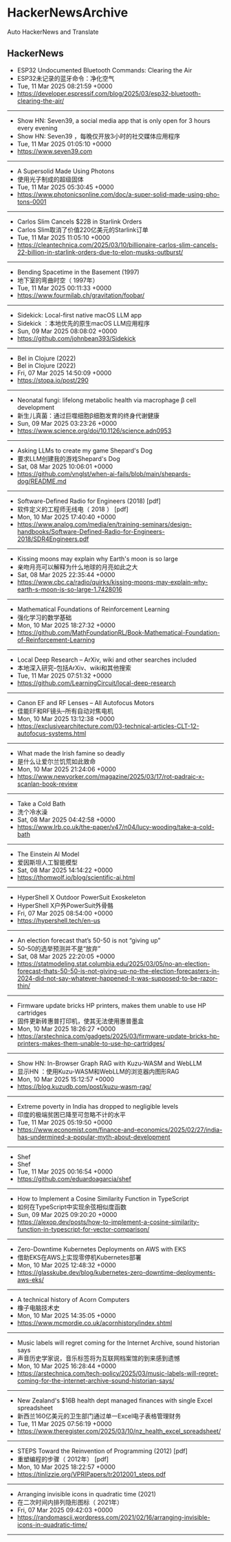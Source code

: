 # HackerNewsArchive
Auto HackerNews and Translate

## HackerNews
* ESP32 Undocumented Bluetooth Commands: Clearing the Air
* ESP32未记录的蓝牙命令：净化空气
* Tue, 11 Mar 2025 08:21:59 +0000
* https://developer.espressif.com/blog/2025/03/esp32-bluetooth-clearing-the-air/
----
* Show HN: Seven39, a social media app that is only open for 3 hours every evening
* Show HN: Seven39 ，每晚仅开放3小时的社交媒体应用程序
* Tue, 11 Mar 2025 01:05:10 +0000
* https://www.seven39.com
----
* A Supersolid Made Using Photons
* 使用光子制成的超级固体
* Tue, 11 Mar 2025 05:30:45 +0000
* https://www.photonicsonline.com/doc/a-super-solid-made-using-pho-tons-0001
----
* Carlos Slim Cancels $22B in Starlink Orders
* Carlos Slim取消了价值220亿美元的Starlink订单
* Tue, 11 Mar 2025 11:05:10 +0000
* https://cleantechnica.com/2025/03/10/billionaire-carlos-slim-cancels-22-billion-in-starlink-orders-due-to-elon-musks-outburst/
----
* Bending Spacetime in the Basement (1997)
* 地下室的弯曲时空（ 1997年）
* Tue, 11 Mar 2025 00:11:33 +0000
* https://www.fourmilab.ch/gravitation/foobar/
----
* Sidekick: Local-first native macOS LLM app
* Sidekick ：本地优先的原生macOS LLM应用程序
* Sun, 09 Mar 2025 08:08:02 +0000
* https://github.com/johnbean393/Sidekick
----
* Bel in Clojure (2022)
* Bel in Clojure (2022)
* Fri, 07 Mar 2025 14:50:09 +0000
* https://stopa.io/post/290
----
* Neonatal fungi: lifelong metabolic health via macrophage β cell development
* 新生儿真菌：通过巨噬细胞β细胞发育的终身代谢健康
* Sun, 09 Mar 2025 03:23:26 +0000
* https://www.science.org/doi/10.1126/science.adn0953
----
* Asking LLMs to create my game Shepard's Dog
* 要求LLM创建我的游戏Shepard's Dog
* Sat, 08 Mar 2025 10:06:01 +0000
* https://github.com/vnglst/when-ai-fails/blob/main/shepards-dog/README.md
----
* Software-Defined Radio for Engineers (2018) [pdf]
* 软件定义的工程师无线电（ 2018 ） [pdf]
* Mon, 10 Mar 2025 17:40:40 +0000
* https://www.analog.com/media/en/training-seminars/design-handbooks/Software-Defined-Radio-for-Engineers-2018/SDR4Engineers.pdf
----
* Kissing moons may explain why Earth's moon is so large
* 亲吻月亮可以解释为什么地球的月亮如此之大
* Sat, 08 Mar 2025 22:35:44 +0000
* https://www.cbc.ca/radio/quirks/kissing-moons-may-explain-why-earth-s-moon-is-so-large-1.7428016
----
* Mathematical Foundations of Reinforcement Learning
* 强化学习的数学基础
* Mon, 10 Mar 2025 18:27:32 +0000
* https://github.com/MathFoundationRL/Book-Mathematical-Foundation-of-Reinforcement-Learning
----
* Local Deep Research – ArXiv, wiki and other searches included
* 本地深入研究–包括ArXiv、wiki和其他搜索
* Tue, 11 Mar 2025 07:51:32 +0000
* https://github.com/LearningCircuit/local-deep-research
----
* Canon EF and RF Lenses – All Autofocus Motors
* 佳能EF和RF镜头–所有自动对焦电机
* Mon, 10 Mar 2025 13:12:38 +0000
* https://exclusivearchitecture.com/03-technical-articles-CLT-12-autofocus-systems.html
----
* What made the Irish famine so deadly
* 是什么让爱尔兰饥荒如此致命
* Mon, 10 Mar 2025 21:24:06 +0000
* https://www.newyorker.com/magazine/2025/03/17/rot-padraic-x-scanlan-book-review
----
* Take a Cold Bath
* 洗个冷水澡
* Sat, 08 Mar 2025 04:42:58 +0000
* https://www.lrb.co.uk/the-paper/v47/n04/lucy-wooding/take-a-cold-bath
----
* The Einstein AI Model
* 爱因斯坦人工智能模型
* Sat, 08 Mar 2025 14:14:22 +0000
* https://thomwolf.io/blog/scientific-ai.html
----
* HyperShell X Outdoor PowerSuit Exoskeleton
* HyperShell X户外PowerSuit外骨骼
* Fri, 07 Mar 2025 08:54:00 +0000
* https://hypershell.tech/en-us
----
* An election forecast that’s 50-50 is not “giving up”
* 50-50的选举预测并不是“放弃”
* Sat, 08 Mar 2025 22:20:05 +0000
* https://statmodeling.stat.columbia.edu/2025/03/05/no-an-election-forecast-thats-50-50-is-not-giving-up-no-the-election-forecasters-in-2024-did-not-say-whatever-happened-it-was-supposed-to-be-razor-thin/
----
* Firmware update bricks HP printers, makes them unable to use HP cartridges
* 固件更新砖惠普打印机，使其无法使用惠普墨盒
* Mon, 10 Mar 2025 18:26:27 +0000
* https://arstechnica.com/gadgets/2025/03/firmware-update-bricks-hp-printers-makes-them-unable-to-use-hp-cartridges/
----
* Show HN: In-Browser Graph RAG with Kuzu-WASM and WebLLM
* 显示HN ：使用Kuzu-WASM和WebLLM的浏览器内图形RAG
* Mon, 10 Mar 2025 15:12:57 +0000
* https://blog.kuzudb.com/post/kuzu-wasm-rag/
----
* Extreme poverty in India has dropped to negligible levels
* 印度的极端贫困已降至可忽略不计的水平
* Tue, 11 Mar 2025 05:19:50 +0000
* https://www.economist.com/finance-and-economics/2025/02/27/india-has-undermined-a-popular-myth-about-development
----
* Shef
* Shef
* Tue, 11 Mar 2025 00:16:54 +0000
* https://github.com/eduardoagarcia/shef
----
* How to Implement a Cosine Similarity Function in TypeScript
* 如何在TypeScript中实现余弦相似度函数
* Sun, 09 Mar 2025 09:20:20 +0000
* https://alexop.dev/posts/how-to-implement-a-cosine-similarity-function-in-typescript-for-vector-comparison/
----
* Zero-Downtime Kubernetes Deployments on AWS with EKS
* 借助EKS在AWS上实现零停机Kubernetes部署
* Mon, 10 Mar 2025 12:48:32 +0000
* https://glasskube.dev/blog/kubernetes-zero-downtime-deployments-aws-eks/
----
* A technical history of Acorn Computers
* 橡子电脑技术史
* Mon, 10 Mar 2025 14:35:05 +0000
* https://www.mcmordie.co.uk/acornhistory/index.shtml
----
* Music labels will regret coming for the Internet Archive, sound historian says
* 声音历史学家说，音乐标签将为互联网档案馆的到来感到遗憾
* Mon, 10 Mar 2025 16:28:44 +0000
* https://arstechnica.com/tech-policy/2025/03/music-labels-will-regret-coming-for-the-internet-archive-sound-historian-says/
----
* New Zealand's $16B health dept managed finances with single Excel spreadsheet
* 新西兰160亿美元的卫生部门通过单一Excel电子表格管理财务
* Tue, 11 Mar 2025 07:56:19 +0000
* https://www.theregister.com/2025/03/10/nz_health_excel_spreadsheet/
----
* STEPS Toward the Reinvention of Programming (2012) [pdf]
* 重塑编程的步骤（ 2012年） [pdf]
* Mon, 10 Mar 2025 18:22:57 +0000
* https://tinlizzie.org/VPRIPapers/tr2012001_steps.pdf
----
* Arranging invisible icons in quadratic time (2021)
* 在二次时间内排列隐形图标（ 2021年）
* Fri, 07 Mar 2025 09:42:03 +0000
* https://randomascii.wordpress.com/2021/02/16/arranging-invisible-icons-in-quadratic-time/
----

